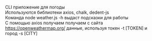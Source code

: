 CLI приложение для погоды<br />
Используются библиотеки axios, chalk, dedent-js<br />
Команда node weather.js -h выдаст подсказки для работы<br />
С помощью axios получаем получаем с сайта https://openweathermap.org/ данные, используя токен -t [TOKEN] и город -s [CITY]
